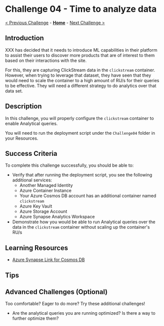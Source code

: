 # Challenge 04 - Time to analyze data

[< Previous Challenge](./Challenge-03.md) - **[Home](../README.md)** - [Next Challenge >](./Challenge-05.md)

## Introduction

XXX has decided that it needs to introduce ML capabilities in their platform to assist their users to discover more products that are of interest to them based on their interactions with the site. 

For this, they are capturing ClickStream data in the `clickstream` container. However, when trying to leverage that dataset, they have seen that they would need to scale the container to a high amount of RU/s for their queries to be effective. They will need a different strategy to do analytics over that data set.

## Description

In this challenge, you will properly configure the `clickstream` container to enable Analytical queries.

You will need to run the deployment script under the `Challenge04` folder in your Resources.

## Success Criteria

To complete this challenge successfully, you should be able to:
- Verify that after running the deployment script, you see the following additional services:
  - Another Managed Identity
  - Azure Container Instance
  - Your Azure Cosmos DB account has an additional container named `clickstream`
  - Azure Key Vault
  - Azure Storage Account
  - Azure Synapse Analytics Workspace
- Demonstrate how you would be able to run Analytical queries over the data in the `clickstream` container without scaling up the container's RU/s

## Learning Resources

- [Azure Synapse Link for Cosmos DB](https://docs.microsoft.com/en-us/azure/cosmos-db/synapse-link)

## Tips

## Advanced Challenges (Optional)

Too comfortable?  Eager to do more?  Try these additional challenges!

- Are the analytical queries you are running optimized? Is there a way to further optimize them?
